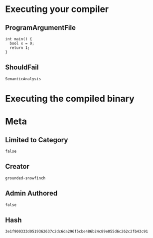 # Executing your compiler

## ProgramArgumentFile

```
int main() {
  bool x = 0;
  return 1;
}
```

## ShouldFail

```
SemanticAnalysis
```

# Executing the compiled binary

# Meta

## Limited to Category

```
false
```

## Creator

```
grounded-snowfinch
```

## Admin Authored

```
false
```

## Hash

```
3e1f900333d0519362637c2dc6da296f5cbe486b24c89e055d6c262c2fb43c91
```
